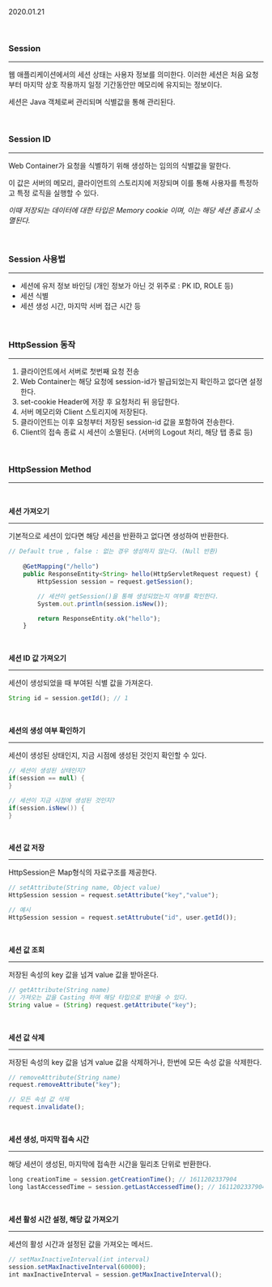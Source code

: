 2020.01.21

<br/>

### **Session**

---

웹 애플리케이션에서의 세션 상태는 사용자 정보를 의미한다. 이러한 세션은 처음 요청부터 마지막 상호 작용까지 일정 기간동안만 메모리에 유지되는 정보이다.

세션은 Java 객체로써 관리되며 식별값을 통해 관리된다. 

<br/>

### **Session ID**

---

Web Container가 요청을 식별하기 위해 생성하는 임의의 식별값을 말한다.

이 값은 서버의 메모리, 클라이언트의 스토리지에 저장되며 이를 통해 사용자를 특정하고 특정 로직을 실행할 수 있다.

*이때 저장되는 데이터에 대한 타입은 Memory cookie 이며, 이는 해당 세션 종료시 소멸된다.*

<br/>

### **Session 사용법**

---

- 세션에 유저 정보 바인딩 (개인 정보가 아닌 것 위주로 : PK ID, ROLE 등)
- 세션 식별
- 세션 생성 시간, 마지막 서버 접근 시간 등

<br/>

### **HttpSession 동작**

---

1. 클라이언트에서 서버로 첫번째 요청 전송
2. Web Container는 해당 요청에 session-id가 발급되었는지 확인하고 없다면 설정한다.
3. set-cookie Header에 저장 후 요청처리 뒤 응답한다.
4. 서버 메모리와 Client 스토리지에 저장된다.
5. 클라이언트는 이후 요청부터 저장된 session-id 값을 포함하여 전송한다.
6. Client의 접속 종료 시 세션이 소멸된다. (서버의 Logout 처리, 해당 탭 종료 등)

<br/>

### **HttpSession Method**

---

<br/>

**세션 가져오기**

---

기본적으로 세션이 있다면 해당 세션을 반환하고 없다면 생성하여 반환한다.

```jsx
// Default true , false : 없는 경우 생성하지 않는다. (Null 반환) 
	
	@GetMapping("/hello")
	public ResponseEntity<String> hello(HttpServletRequest request) {
		HttpSession session = request.getSession();

		// 세션이 getSession()을 통해 생성되었는지 여부를 확인한다.
		System.out.println(session.isNew());

		return ResponseEntity.ok("hello");
	}
```

<br/>

**세션 ID 값 가져오기**

---

세션이 생성되었을 때 부여된 식별 값을 가져온다.

```jsx
String id = session.getId(); // 1
```

<br/>

**세션의 생성 여부 확인하기**

---

세션이 생성된 상태인지, 지금 시점에 생성된 것인지 확인할 수 있다.

```java
// 세션이 생성된 상태인지?
if(session == null) {
}

// 세션이 지금 시점에 생성된 것인지?
if(session.isNew()) {
}
```

<br/>

**세션 값 저장**

---

HttpSession은 Map형식의 자료구조를 제공한다.

```jsx
// setAttribute(String name, Object value)
HttpSession session = request.setAttribute("key","value");

// 예시
HttpSession session = request.setAttrubute("id", user.getId());
```

<br/>

**세션 값 조회**

---

저장된 속성의 key 값을 넘겨 value 값을 받아온다.

```jsx
// getAttribute(String name)
// 가져오는 값을 Casting 하여 해당 타입으로 받아올 수 있다.
String value = (String) request.getAttribute("key");
```

<br/>

**세션 값 삭제**

---

저장된 속성의 key 값을 넘겨 value 값을 삭제하거나, 한번에 모든 속성 값을 삭제한다.

```jsx
// removeAttribute(String name)
request.removeAttribute("key");

// 모든 속성 값 삭제
request.invalidate(); 
```

<br/>

**세션 생성, 마지막 접속 시간**

---

해당 세션이 생성된, 마지막에 접속한 시간을 밀리초 단위로 반환한다.

```jsx
long creationTime = session.getCreationTime(); // 1611202337904
long lastAccessedTime = session.getLastAccessedTime(); // 1611202337904
```

<br/>

**세션 활성 시간 설정, 해당 값 가져오기**

---

세션의 활성 시간과 설정된 값을 가져오는 메서드.

```jsx
// setMaxInactiveInterval(int interval)
session.setMaxInactiveInterval(60000);
int maxInactiveInterval = session.getMaxInactiveInterval();
```